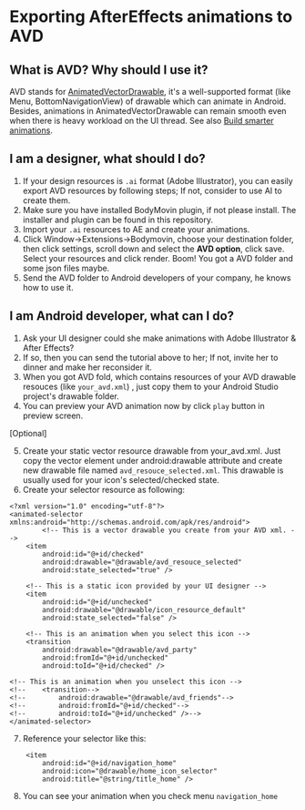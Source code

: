 # Exporting AfterEffects animations to AVD

## What is AVD? Why should I use it?

AVD stands for [AnimatedVectorDrawable](https://developer.android.com/reference/android/graphics/drawable/AnimatedVectorDrawable), it's a well-supported format (like Menu, BottomNavigationView) of drawable which can animate in Android. Besides, animations in AnimatedVectorDrawable can remain smooth even when there is heavy workload on the UI thread. See also [Build smarter animations](https://www.youtube.com/watch?v=f3Lm8iOr4mE&list=PLHfouggbWIMiMeLpyP-KYdIsaJzV-oBLn&index=3&t=1603s).

## I am a designer, what should I do?

1. If your design resources is `.ai` format (Adobe Illustrator), you can easily export AVD resources by following steps; If not, consider to use AI to create them.
2. Make sure you have installed BodyMovin plugin, if not please install. The installer and plugin can be found in this repository.
3. Import your `.ai` resources to AE and create your animations.
4. Click Window->Extensions->Bodymovin, choose your destination folder, then  click settings, scroll down and select the **AVD option**, click save. Select your resources and click render. Boom! You got a AVD folder and some json files maybe.
5. Send the AVD folder to Android developers of your company, he knows how to use it.

## I am Android developer, what can I do?

1. Ask your UI designer could she make animations with Adobe Illustrator & After Effects?
2. If so, then you can send the tutorial above to her; If not, invite her to dinner and make her reconsider it.
3. When you got AVD fold, which contains resources of your AVD drawable resouces (like `your_avd.xml`) , just copy them to your Android Studio project's drawable folder.
4. You can preview your AVD animation now by click `play` button in preview screen.

[Optional] 

5. Create your static vector resource drawable from your_avd.xml. Just copy the vector element under android:drawable attribute and create new drawable file named `avd_resouce_selected.xml`. This drawable is usually used for your icon's selected/checked state.
6. Create your selector resource as following:
```
<?xml version="1.0" encoding="utf-8"?>
<animated-selector xmlns:android="http://schemas.android.com/apk/res/android">
		<!-- This is a vector drawable you create from your AVD xml. -->
    <item
        android:id="@+id/checked"
        android:drawable="@drawable/avd_resouce_selected"
        android:state_selected="true" />
	
    <!-- This is a static icon provided by your UI designer -->
    <item
        android:id="@+id/unchecked"
        android:drawable="@drawable/icon_resource_default"
        android:state_selected="false" />
	
    <!-- This is an animation when you select this icon -->
    <transition
        android:drawable="@drawable/avd_party"
        android:fromId="@+id/unchecked"
        android:toId="@+id/checked" />

<!-- This is an animation when you unselect this icon -->
<!--    <transition-->
<!--        android:drawable="@drawable/avd_friends"-->
<!--        android:fromId="@+id/checked"-->
<!--        android:toId="@+id/unchecked" />-->
</animated-selector>
```
7. Reference your selector like this:

```
    <item
        android:id="@+id/navigation_home"
        android:icon="@drawable/home_icon_selector"
        android:title="@string/title_home" />
```
8. You can see your animation when you check menu `navigation_home`
